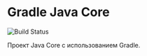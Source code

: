 # Gradle Java Core 

![Build Status](https://github.com/Lamskov/javaWithGradle/actions/workflows/gradle.yml/badge.svg)

Проект Java Core с использованием Gradle.